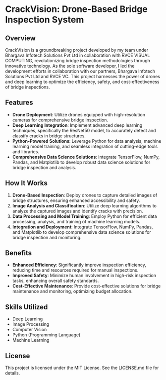 # CrackVision: Drone-Based Bridge Inspection System

## Overview
CrackVision is a groundbreaking project developed by my team under Bhargava Infotech Solutions Pvt Ltd in collaboration with RVCE VISUAL COMPUTING, revolutionizing bridge inspection methodologies through innovative technology. As the sole software developer, I led the development efforts in collaboration with our partners, Bhargava Infotech Solutions Pvt Ltd and RVCE VC. This project harnesses the power of drones and deep learning to optimize the efficiency, safety, and cost-effectiveness of bridge inspections.

## Features
- **Drone Deployment**: Utilize drones equipped with high-resolution cameras for comprehensive bridge inspection.
- **Deep Learning Integration**: Implement advanced deep learning techniques, specifically the ResNet50 model, to accurately detect and classify cracks in bridge structures.
- **Python-Powered Solutions**: Leverage Python for data analysis, machine learning model training, and seamless integration of cutting-edge tools and libraries.
- **Comprehensive Data Science Solutions**: Integrate TensorFlow, NumPy, Pandas, and Matplotlib to develop robust data science solutions for bridge inspection and analysis.

## How It Works
1. **Drone-Based Inspection**: Deploy drones to capture detailed images of bridge structures, ensuring enhanced accessibility and safety.
2. **Image Analysis and Classification**: Utilize deep learning algorithms to analyze the captured images and identify cracks with precision.
3. **Data Processing and Model Training**: Employ Python for efficient data processing, analysis, and training of machine learning models.
4. **Integration and Deployment**: Integrate TensorFlow, NumPy, Pandas, and Matplotlib to develop comprehensive data science solutions for bridge inspection and monitoring.

## Benefits
- **Enhanced Efficiency**: Significantly improve inspection efficiency, reducing time and resources required for manual inspections.
- **Improved Safety**: Minimize human involvement in high-risk inspection tasks, enhancing overall safety standards.
- **Cost-Effective Maintenance**: Provide cost-effective solutions for bridge maintenance and monitoring, optimizing budget allocation.

## Skills Utilized
- Deep Learning
- Image Processing
- Computer Vision
- Python (Programming Language)
- Machine Learning

## License
This project is licensed under the MIT License. See the LICENSE.md file for details.
